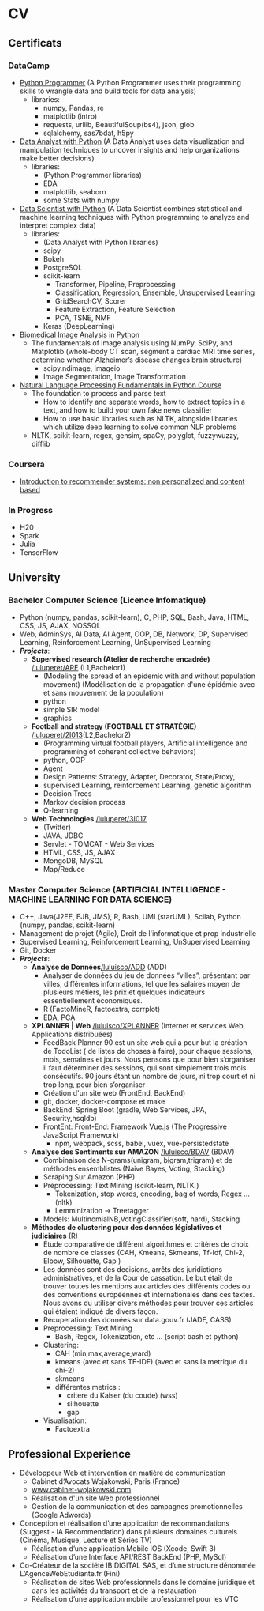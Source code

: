 # CV

## Certificats 
### DataCamp 
- <a href="https://www.datacamp.com/tracks/python-programmer" target="_blank">Python Programmer</a> (A Python Programmer uses their programming skills to wrangle data and build tools for data analysis)
  - libraries: 
    - numpy, Pandas, re
    - matplotlib (intro)
    - requests, urllib, BeautifulSoup(bs4), json, glob
    - sqlalchemy, sas7bdat, h5py
- <a href="https://www.datacamp.com/tracks/data-analyst-with-python" target="_blank">Data Analyst with Python</a> (A Data Analyst uses data visualization and manipulation techniques to uncover insights and help organizations make better decisions)
  - libraries:
    - (Python Programmer libraries)
    - EDA
    - matplotlib, seaborn
    - some Stats with numpy
- <a href="https://www.datacamp.com/tracks/data-scientist-with-python" target="_blank">Data Scientist with Python</a> (A Data Scientist combines statistical and machine learning techniques with Python programming to analyze and interpret complex data)
  - libraries:
    - (Data Analyst with Python libraries)
    - scipy
    - Bokeh
    - PostgreSQL
    - scikit-learn 
      - Transformer, Pipeline, Preprocessing
      - Classification, Regression, Ensemble, Unsupervised Learning
      - GridSearchCV, Scorer
      - Feature Extraction, Feature Selection
      - PCA, TSNE, NMF
    - Keras (DeepLearning)
- <a href="https://www.datacamp.com/courses/biomedical-image-analysis-in-python" target="_blank">Biomedical Image Analysis in Python</a>
  - The fundamentals of image analysis using NumPy, SciPy, and Matplotlib (whole-body CT scan, segment a cardiac MRI time series, determine whether Alzheimer’s disease changes brain structure)
    - scipy.ndimage, imageio
    - Image Segmentation, Image Transformation
- <a href="https://www.datacamp.com/courses/nlp-fundamentals-in-python">Natural Language Processing Fundamentals in Python Course</a>
  - The foundation to process and parse text 
    - How to identify and separate words, how to extract topics in a text, and how to build your own fake news classifier
    - How to use basic libraries such as NLTK, alongside libraries which utilize deep learning to solve common NLP problems
  - NLTK, scikit-learn, regex, gensim, spaCy, polyglot, fuzzywuzzy, difflib
### Coursera
- <a href="https://www.coursera.org/account/accomplishments/certificate/2LLUFDTNU6B5">Introduction  to recommender systems: non personalized and content based</a>

### In Progress
- H20
- Spark
- Julia
- TensorFlow

## University
### Bachelor Computer Science (Licence Infomatique) 
- Python (numpy, pandas, scikit-learn), C, PHP, SQL, Bash, Java, HTML, CSS, JS, AJAX, NOSSQL
- Web, AdminSys, AI Data, AI Agent, OOP, DB, Network, DP, Supervised Learning, Reinforcement Learning, UnSupervised Learning
- ***Projects***:
  - **Supervised research (Atelier de recherche encadrée)** [/luluperet/ARE](https://github.com/luluperet/ARE) (L1,Bachelor1) 
    - (Modeling the spread of an epidemic with and without population movement) (Modélisation de la propagation d'une épidémie avec et sans mouvement de la population)
    - python 
    - simple SIR model
    - graphics
  - **Football and strategy (FOOTBALL ET STRATÉGIE)** [/luluperet/2I013](https://github.com/luluperet/2I013)(L2,Bachelor2)  
    - (Programming virtual football players, Artificial intelligence and programming of coherent collective behaviors)
    - python, OOP
    - Agent
    - Design Patterns: Strategy, Adapter, Decorator, State/Proxy, 
    - supervised Learning, reinforcement Learning, genetic algorithm
    - Decision Trees
    - Markov decision process 
    - Q-learning
  - **Web Technologies** [/luluperet/3I017](https://github.com/luluperet/3I017)
    - (Twitter)
    - JAVA, JDBC
    - Servlet - TOMCAT - Web Services
    - HTML, CSS, JS, AJAX 
    - MongoDB, MySQL
    - Map/Reduce
### Master Computer Science (ARTIFICIAL INTELLIGENCE - MACHINE LEARNING FOR DATA SCIENCE)
- C++, Java(J2EE, EJB, JMS), R, Bash, UML(starUML), Scilab, Python (numpy, pandas, scikit-learn)
- Management de projet (Agile), Droit de l'informatique et prop industrielle
- Supervised Learning, Reinforcement Learning, UnSupervised Learning
- Git, Docker
- ***Projects***:
  - **Analyse de Données**[/luluisco/ADD](https://github.com/luluperet/ADD) (ADD) 
    - Analyser de données du jeu de données “villes”, présentant par villes, différentes informations, tel que les salaires moyen de plusieurs métiers, les prix et quelques indicateurs essentiellement économiques.
    - R (FactoMineR, factoextra, corrplot)
    - EDA, PCA
  - **XPLANNER | Web**  [/luluisco/XPLANNER](https://github.com/luluperet/XPLANNER) (Internet et services Web, Applications distribuées)
    - FeedBack Planner 90 est un site web qui a pour but la création de TodoList ( de listes de choses à faire), pour chaque sessions, mois, semaines et jours. 
    Nous pensons que pour bien s’organiser il faut déterminer des sessions, qui sont simplement
trois mois consécutifs.
90 jours étant un nombre de jours, ni trop court et ni trop long, pour bien s’organiser
    - Création d'un site web (FrontEnd, BackEnd) 
    - git, docker, docker-compose et make
    - BackEnd: Spring Boot (gradle, Web Services, JPA, Security,hsqldb)
    - FrontEnt: Front-End: Framework Vue.js (The Progressive JavaScript Framework)
      - npm, webpack, scss, babel, vuex, vue-persistedstate
  -  **Analyse des Sentiments sur AMAZON** [/luluisco/BDAV](https://github.com/luluperet/BDAV) (BDAV)
     - Combinaison des N-grams(unigram, bigram,trigram) et de méthodes ensemblistes  (Naive Bayes, Voting, Stacking)
     - Scraping Sur Amazon (PHP)
     - Préprocessing: Text Mining (scikit-learn, NLTK ) 
        - Tokenization, stop words, encoding, bag of words, Regex ... (nltk)
        - Lemminization -> Treetagger
     - Models: MultinomialNB,VotingClassifier(soft, hard), Stacking
  - **Méthodes de clustering pour des données législatives et judiciaires** (R)
    - Étude comparative de différent algorithmes et critères de choix de nombre de classes (CAH, Kmeans, Skmeans, Tf-Idf, Chi-2, Elbow, Silhouette, Gap )
    - Les données sont des decisions, arrêts des juridictions administratives, et de la Cour de cassation.
      Le but était de trouver toutes les mentions aux articles des différents codes ou des conventions européennes et internationales dans ces textes.
      Nous avons du utiliser divers méthodes pour trouver ces articles qui étaient indiqué de divers façon.
    - Récuperation des données sur data.gouv.fr (JADE, CASS)
    - Preprocessing: Text Mining
      - Bash, Regex, Tokenization, etc ... (script bash et python)
    - Clustering:
      - CAH (min,max,average,ward)
      - kmeans (avec et sans TF-IDF) (avec et sans la metrique du chi-2)
      - skmeans 
      - différentes metrics : 
        - critere du Kaiser (du coude) (wss)
        - silhouette
        - gap
    - Visualisation:
      - Factoextra
## Professional Experience
  - Développeur Web et intervention en matière de communication 
    - Cabinet d’Avocats Wojakowski, Paris (France)
    - www.cabinet-wojakowski.com
    - Réalisation d'un site Web professionnel
    - Gestion de la communication et des campagnes promotionnelles (Google Adwords)
  - Conception et réalisation d’une application de recommandations (Suggest - IA Recommendation) dans plusieurs domaines culturels (Cinéma, Musique, Lecture et Séries TV) 
    - Réalisation d’une application Mobile iOS (Xcode, Swift 3)
    - Réalisation d’une Interface API/REST BackEnd (PHP, MySql)
  - Co-Créateur de la société IB DIGITAL SAS, et d’une structure dénommée L’AgenceWebEtudiante.fr (Fini)
    - Réalisation de sites Web professionnels dans le domaine juridique et dans les activités du transport et de la restauration
    - Réalisation d’une application mobile professionnel pour les VTC
